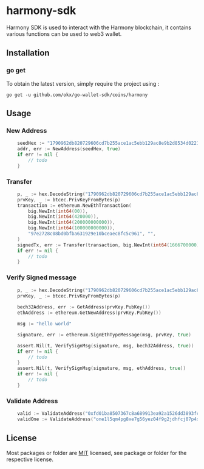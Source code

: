 # harmony-sdk
Harmony SDK is used to interact with the Harmony blockchain, it contains various functions can be used to web3 wallet.

## Installation

### go get

To obtain the latest version, simply require the project using :

```shell
go get -u github.com/okx/go-wallet-sdk/coins/harmony
```

## Usage
### New Address
```go
	seedHex := "1790962db820729606cd7b255ace1ac5ebb129ac8e9b2d8534d022194ab25b37"
	addr, err := NewAddress(seedHex, true)
	if err != nil {
		// todo
	}
```

###  Transfer 
```go
	p, _ := hex.DecodeString("1790962db820729606cd7b255ace1ac5ebb129ac8e9b2d8534d022194ab25b37")
	prvKey, _ := btcec.PrivKeyFromBytes(p)
	transaction := ethereum.NewEthTransaction(
		big.NewInt(int64(00)),
		big.NewInt(int64(420000)),
		big.NewInt(int64(200000000000)),
		big.NewInt(int64(100000000000)),
		"97e2728c08bd0bfba631929e10bceaec8fc5c961", "",
	)
	signedTx, err := Transfer(transaction, big.NewInt(int64(1666700000)), prvKey)
	if err != nil {
		// todo
	}
```

### Verify Signed message
```go
    p, _ := hex.DecodeString("1790962db820729606cd7b255ace1ac5ebb129ac8e9b2d8534d022194ab25b37")
    prvKey, _ := btcec.PrivKeyFromBytes(p)
	
    bech32Address, err := GetAddress(prvKey.PubKey())
    ethAddress := ethereum.GetNewAddress(prvKey.PubKey())

    msg := "hello world"

    signature, err := ethereum.SignEthTypeMessage(msg, prvKey, true)

    assert.Nil(t, VerifySignMsg(signature, msg, bech32Address, true))
    if err != nil {
        // todo
    }
    assert.Nil(t, VerifySignMsg(signature, msg, ethAddress, true))
    if err != nil {
		// todo
	}

```

###  Validate Address
```go
    valid := ValidateAddress("0xfd01ba8507367c8a689913ea92a1526dd3893fc1")
    validOne := ValidateAddress("one1l5qm4pg8xe7g56yez04f9g2jdhfcj07p4xcn0u")
```


## License
Most packages or folder are [MIT](<https://github.com/okx/go-wallet-sdk/blob/main/coins/harmony/LICENSE>) licensed, see package or folder for the respective license.
